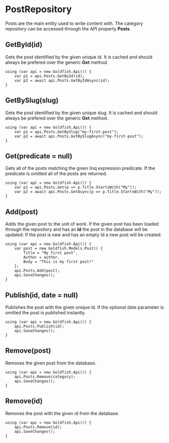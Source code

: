 # PostRepository

Posts are the main entity used to write content with. The category repository can be accessed through the API property **Posts**.

## GetById(id)

Gets the post identified by the given unique id. It is cached and should always be prefered over the generic **Get** method. 

	using (var api = new Goldfish.Api()) {
		var p1 = api.Posts.GetById(id);
		var p2 = await api.Posts.GetByIdAsync(id);
	}

## GetBySlug(slug)

Gets the post identified by the given unique slug. It is cached and should always be prefered over the generic **Get** method.

	using (var api = new Goldfish.Api()) {
		var p1 = api.Posts.GetBySlug("my-first-post");
		var p2 = await api.Posts.GetBySlugAsync("my-first-post");
	}

## Get(predicate = null)

Gets all of the posts matching the given linq expression predicate. If the predicate is omitted all of the posts are returned. 

	using (var api = new Goldfish.Api()) {
		var p1 = api.Posts.Get(p => p.Title.StartsWith("My"));
		var p2 = await api.Posts.GetAsync(p => p.Title.StartsWith("My"));
	}

## Add(post)

Adds the given post to the unit of work. If the given post has been loaded through the repository and has an **Id** the post in the database will be updated. If the post is new and has an empty Id a new post will be created.

	using (var api = new Goldfish.Api()) {
		var post = new Goldfish.Models.Post() {
			Title = "My first post",
			Author = author,
			Body = "This is my first post!"
		};
		api.Posts.Add(post);
		api.SaveChanges();
	}

## Publish(id, date = null)

Publishes the post with the given unique id. If the optional date parameter is omitted the post is published instantly.

	using (var api = new Goldfish.Api()) {
		api.Posts.Publish(id);
		api.SaveChanges();
	}

## Remove(post)

Removes the given post from the database.

	using (var api = new Goldfish.Api()) {
		api.Posts.Remove(category);
		api.SaveChanges();
	}

## Remove(id)

Removes the post with the given id from the database.

	using (var api = new Goldfish.Api()) {
		api.Posts.Remove(id);
		api.SaveChanges();
	}

